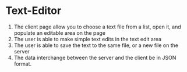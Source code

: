 # Text-Editor
1. The client page allow you to choose a text file from a list, open it, and populate an editable area on the page
2. The user is able to make simple text edits in the text edit area
3. The user is able to save the text to the same file, or a new file on the server
4. The data interchange between the server and the client be in JSON format.
